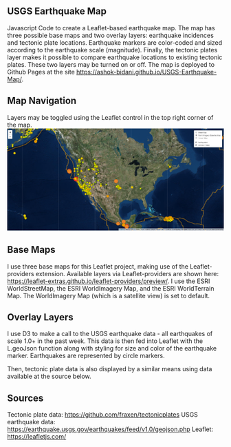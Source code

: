 ## USGS Earthquake Map
Javascript Code to create a Leaflet-based earthquake map. The map has three possible base maps and two overlay layers: earthquake incidences and tectonic plate locations. Earthquake markers are color-coded and sized according to the earthquake scale (magnitude). Finally, the tectonic plates layer makes it possible to compare earthquake locations to existing tectonic plates. These two layers may be turned on or off. The map is deployed to Github Pages at the site https://ashok-bidani.github.io/USGS-Earthquake-Map/.

## Map Navigation
Layers may be toggled using the Leaflet control in the top right corner of the map.
![Screenshot of Map](leaflet_map_screenshot.png  "screenshot")

## Base Maps
I use three base maps for this Leaflet project, making use of the Leaflet-providers extension. Available layers via Leaflet-providers are shown here: https://leaflet-extras.github.io/leaflet-providers/preview/. I use the ESRI WorldStreetMap, the ESRI WorldImagery Map, and the ESRI WorldTerrain Map. The WorldImagery Map (which is a satellite view) is set to default.

## Overlay Layers
I use D3 to make a call to the USGS earthquake data - all earthquakes of scale 1.0+ in the past week. This data is then fed into Leaflet with the L.geoJson function along with styling for size and color of the earthquake marker. Earthquakes are represented by circle markers.

Then, tectonic plate data is also displayed by a similar means using data available at the source below.

## Sources
Tectonic plate data: https://github.com/fraxen/tectonicplates
USGS earthquake data: https://earthquake.usgs.gov/earthquakes/feed/v1.0/geojson.php
Leaflet: https://leafletjs.com/
